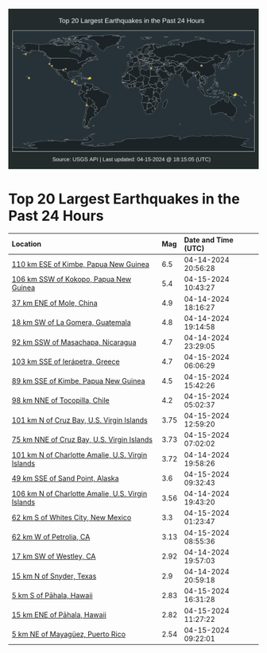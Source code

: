 ![Map](./map.png)

# Top 20 Largest Earthquakes in the Past 24 Hours

| Location | Mag | Date and Time (UTC) |
|:---|:---|:---|
| [110 km ESE of Kimbe, Papua New Guinea](https://earthquake.usgs.gov/earthquakes/eventpage/us7000mc2t) | 6.5 | 04-14-2024 20:56:28 |
| [106 km SSW of Kokopo, Papua New Guinea](https://earthquake.usgs.gov/earthquakes/eventpage/us7000mc5q) | 5.4 | 04-15-2024 10:43:27 |
| [37 km ENE of Mole, China](https://earthquake.usgs.gov/earthquakes/eventpage/us7000mc2b) | 4.9 | 04-14-2024 18:16:27 |
| [18 km SW of La Gomera, Guatemala](https://earthquake.usgs.gov/earthquakes/eventpage/us7000mc2f) | 4.8 | 04-14-2024 19:14:58 |
| [92 km SSW of Masachapa, Nicaragua](https://earthquake.usgs.gov/earthquakes/eventpage/us7000mc41) | 4.7 | 04-14-2024 23:29:05 |
| [103 km SSE of Ierápetra, Greece](https://earthquake.usgs.gov/earthquakes/eventpage/us7000mc4w) | 4.7 | 04-15-2024 06:06:29 |
| [89 km SSE of Kimbe, Papua New Guinea](https://earthquake.usgs.gov/earthquakes/eventpage/us7000mc6w) | 4.5 | 04-15-2024 15:42:26 |
| [98 km NNE of Tocopilla, Chile](https://earthquake.usgs.gov/earthquakes/eventpage/us7000mc4t) | 4.2 | 04-15-2024 05:02:37 |
| [101 km N of Cruz Bay, U.S. Virgin Islands](https://earthquake.usgs.gov/earthquakes/eventpage/pr2024106001) | 3.75 | 04-15-2024 12:59:20 |
| [75 km NNE of Cruz Bay, U.S. Virgin Islands](https://earthquake.usgs.gov/earthquakes/eventpage/pr2024106000) | 3.73 | 04-15-2024 07:02:02 |
| [101 km N of Charlotte Amalie, U.S. Virgin Islands](https://earthquake.usgs.gov/earthquakes/eventpage/pr2024105001) | 3.72 | 04-14-2024 19:58:26 |
| [49 km SSE of Sand Point, Alaska](https://earthquake.usgs.gov/earthquakes/eventpage/us7000mc5l) | 3.6 | 04-15-2024 09:32:43 |
| [106 km N of Charlotte Amalie, U.S. Virgin Islands](https://earthquake.usgs.gov/earthquakes/eventpage/pr2024105000) | 3.56 | 04-14-2024 19:43:20 |
| [62 km S of Whites City, New Mexico](https://earthquake.usgs.gov/earthquakes/eventpage/tx2024hjyp) | 3.3 | 04-15-2024 01:23:47 |
| [62 km W of Petrolia, CA](https://earthquake.usgs.gov/earthquakes/eventpage/nc74034651) | 3.13 | 04-15-2024 08:55:36 |
| [17 km SW of Westley, CA](https://earthquake.usgs.gov/earthquakes/eventpage/nc74034331) | 2.92 | 04-14-2024 19:57:03 |
| [15 km N of Snyder, Texas](https://earthquake.usgs.gov/earthquakes/eventpage/tx2024hjpw) | 2.9 | 04-14-2024 20:59:18 |
| [5 km S of Pāhala, Hawaii](https://earthquake.usgs.gov/earthquakes/eventpage/hv74172367) | 2.83 | 04-15-2024 16:31:28 |
| [15 km ENE of Pāhala, Hawaii](https://earthquake.usgs.gov/earthquakes/eventpage/hv74172192) | 2.82 | 04-15-2024 11:27:22 |
| [5 km NE of Mayagüez, Puerto Rico](https://earthquake.usgs.gov/earthquakes/eventpage/pr71445628) | 2.54 | 04-15-2024 09:22:01 |
